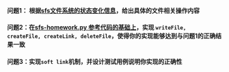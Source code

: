 #### 问题1： 根据[sfs文件系统的状态变化信息](https://github.com/chyyuu/ucore_os_lab/blob/master/related_info/lab8/sfs_states.txt)，给出具体的文件相关操作内容

#### 问题2：在[sfs-homework.py 参考代码的基础上](https://github.com/chyyuu/ucore_lab/blob/master/related_info/lab8/sfs-homework.py)，实现 `writeFile, createFile, createLink, deleteFile`，使得你的实现能够达到与问题1的正确结果一致

#### 问题3：实现`soft link`机制，并设计测试用例说明你实现的正确性

